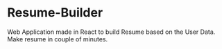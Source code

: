# Resume-Builder
Web Application made in React to build Resume based on the User Data. Make resume in couple of minutes.
